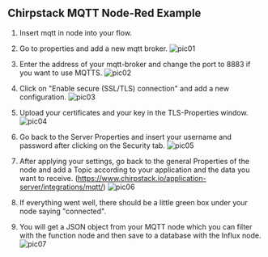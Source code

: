 ## Chirpstack MQTT Node-Red Example ##

1. Insert mqtt in node into your flow. 

2. Go to properties and add a new mqtt broker. ![pic01](https://github.com/hschoofs/chirpstack_integrations/blob/main/example_code/mqtt_node_red/pictures/pic_01.png "pic01")

3. Enter the address of your mqtt-broker and change the port to 8883 if you want to use MQTTS. ![pic02](https://github.com/hschoofs/chirpstack_integrations/blob/main/example_code/mqtt_node_red/pictures/pic_02.png "pic02")

4. Click on "Enable secure (SSL/TLS) connection" and add a new configuration. ![pic03](https://github.com/hschoofs/chirpstack_integrations/blob/main/example_code/mqtt_node_red/pictures/pic_03.png "pic03")

6. Upload your certificates and your key in the TLS-Properties window. ![pic04](https://github.com/hschoofs/chirpstack_integrations/blob/main/example_code/mqtt_node_red/pictures/pic_04.png "pic04")

8. Go back to the Server Properties and insert your username and password after clicking on the Security tab.
 ![pic05](https://github.com/hschoofs/chirpstack_integrations/blob/main/example_code/mqtt_node_red/pictures/pic_05.png "pic05")

12. After applying your settings, go back to the general Properties of the node and add a Topic according to your application and the data you want to receive. (https://www.chirpstack.io/application-server/integrations/mqtt/) ![pic06](https://github.com/hschoofs/chirpstack_integrations/blob/main/example_code/mqtt_node_red/pictures/pic_06.png "pic06")

14. If everything went well, there should be a little green box under your node saying "connected".

16. You will get a JSON object from your MQTT node which you can filter with the function node and then save to a database with the Influx node.![pic07](https://github.com/hschoofs/chirpstack_integrations/blob/main/example_code/mqtt_node_red/pictures/pic_07.png "pic07")
